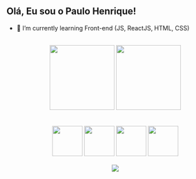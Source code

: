## Olá, Eu sou o Paulo Henrique!

- 🌱 I’m currently learning Front-end (JS, ReactJS, HTML, CSS)
<br>

<div  align="center">
  <img  height="150em" src="https://github-readme-stats.vercel.app/api?username=phpaulohenrique&count_private=true&show_icons=true&theme=github_dark"/>
  
  <img height="150em" src="https://github-readme-stats.vercel.app/api/top-langs/?username=phpaulohenrique&layout=compact&theme=github_dark"/>
  
  
</div>
<br>
<br>

<div align="center">
  <img width="70px" src="https://cdn.jsdelivr.net/gh/devicons/devicon/icons/javascript/javascript-plain.svg" />
  <img width="70px" src="https://cdn.jsdelivr.net/gh/devicons/devicon/icons/react/react-original.svg" />
  <img width="70px"  src="https://cdn.jsdelivr.net/gh/devicons/devicon/icons/css3/css3-plain.svg" />
  <img width="70px" src="https://cdn.jsdelivr.net/gh/devicons/devicon/icons/html5/html5-plain.svg" /

</div>
  
<br>
<br>
  
<div>
  <a href="mailto:paulo.henrique1080p@gmail.com" target"=_blank"><img src="https://img.shields.io/badge/Gmail-D14836?style=for-the-badge&logo=gmail&logoColor=white" target"=_blank"></a>
  
  
</div>
